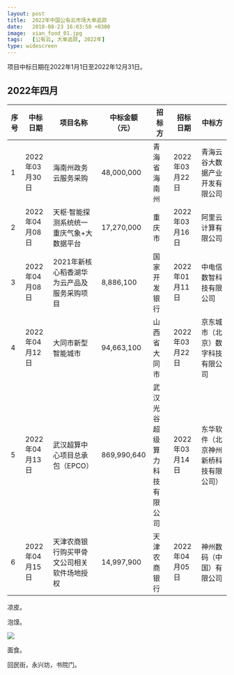 ```yaml
---
layout: post
title:  2022年中国公有云市场大单追踪
date:   2018-08-23 16:03:50 +0300
image:  xian_food_01.jpg
tags:   [公有云, 大单追踪, 2022年]
type: widescreen
---
```

项目中标日期在2022年1月1日至2022年12月31日。

## 2022年四月

|  序号  |  中标日期  |  项目名称  |  中标金额（元）  |  招标方  | 招标日期 |  中标方  |
|  ----  | ---- | ---- | ---- | ---- | ---- | ---- |
|  1  |  2022年03月30日  |  海南州政务云服务采购  |  48,000,000  |  青海省海南州  |  2022年03月22日  |  青海云谷大数据产业开发有限公司  |
|  2  |  2022年04月08日  |  天枢·智能探测系统统一重庆气象+大数据平台  |  17,270,000  |  重庆市  |  2022年03月16日  |  阿里云计算有限公司  |
|  3  |  2022年04月08日  |  2021年新核心稻香湖华为云产品及服务采购项目  |  8,886,100  |  国家开发银行  |  2022年01月11日  |  中电信数智科技有限公司  |
|  4  |  2022年04月12日  |  大同市新型智能城市 | 94,663,100 | 山西省大同市 | 2022年03月22日 | 京东城市（北京）数字科技有限公司 |
|  5  |  2022年04月13日  |  武汉超算中心项目总承包（EPCO） | 869,990,640 | 武汉光谷超级算力科技有限公司 | 2022年03月14日 | 东华软件（北京神州新桥科技有限公司） |
|  6  |  2022年04月15日  |  天津农商银行购买甲骨文公司相关软件场地授权 | 14,997,900 | 天津农商银行 | 2022年04月05日 | 神州数码（中国）有限公司 |

凉皮。

泡馍。

![]({{site.baseurl}}/img/04.jpg)

面食。

回民街，永兴坊，书院门。

